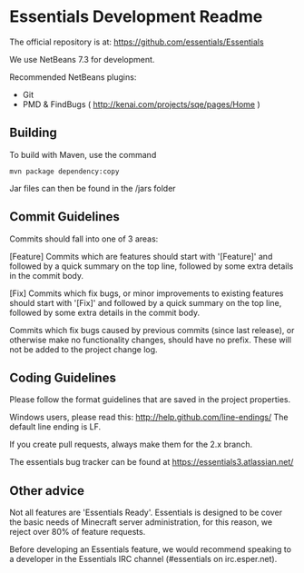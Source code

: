 Essentials Development Readme
=============================

The official repository is at:
https://github.com/essentials/Essentials

We use NetBeans 7.3 for development.

Recommended NetBeans plugins:

* Git
* PMD & FindBugs ( http://kenai.com/projects/sqe/pages/Home )

Building
--------
To build with Maven, use the command
```
mvn package dependency:copy
```

Jar files can then be found in the /jars folder


Commit Guidelines
-----------------

Commits should fall into one of 3 areas:

[Feature] Commits which are features should start with '[Feature]' and followed by a quick summary on the top line, followed by some extra details in the commit body.

[Fix] Commits which fix bugs, or minor improvements to existing features should start with '[Fix]' and followed by a quick summary on the top line, followed by some extra details in the commit body.

Commits which fix bugs caused by previous commits (since last release), or otherwise make no functionality changes, should have no prefix.  These will not be added to the project change log.

Coding Guidelines
-----------------


Please follow the format guidelines that are saved in the project properties.

Windows users, please read this: http://help.github.com/line-endings/
The default line ending is LF.

If you create pull requests, always make them for the 2.x branch.

The essentials bug tracker can be found at https://essentials3.atlassian.net/


Other advice
-----------------

Not all features are 'Essentials Ready'.  Essentials is designed to be cover the basic needs of Minecraft server administration, for this reason, we reject over 80% of feature requests.

Before developing an Essentials feature, we would recommend speaking to a developer in the Essentials IRC channel (#essentials on irc.esper.net).
